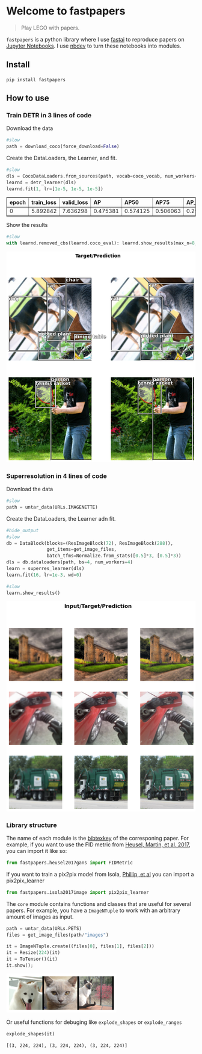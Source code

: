 # Welcome to fastpapers
> Play LEGO with papers.


`fastpapers` is a python library where I use [fastai](https://docs.fast.ai/) to reproduce papers on [Jupyter Notebooks](https://jupyter.org/). I use [nbdev](https://nbdev.fast.ai/) to turn these notebooks into modules.

## Install

`pip install fastpapers`

## How to use

### Train DETR in 3 lines of code

Download the data

```python
#slow
path = download_coco(force_download=False)
```

Create the DataLoaders, the Learner, and fit.

```python
#slow
dls = CocoDataLoaders.from_sources(path, vocab=coco_vocab, num_workers=0)
learnd = detr_learner(dls)
learnd.fit(1, lr=[1e-5, 1e-5, 1e-5])
```


<table border="1" class="dataframe">
  <thead>
    <tr style="text-align: left;">
      <th>epoch</th>
      <th>train_loss</th>
      <th>valid_loss</th>
      <th>AP</th>
      <th>AP50</th>
      <th>AP75</th>
      <th>AP_small</th>
      <th>AP_medium</th>
      <th>AP_large</th>
      <th>AR1</th>
      <th>AR10</th>
      <th>AR100</th>
      <th>AR_small</th>
      <th>AR_medium</th>
      <th>AR_large</th>
      <th>time</th>
    </tr>
  </thead>
  <tbody>
    <tr>
      <td>0</td>
      <td>5.892842</td>
      <td>7.636298</td>
      <td>0.475381</td>
      <td>0.574125</td>
      <td>0.506063</td>
      <td>0.297741</td>
      <td>0.458006</td>
      <td>0.560994</td>
      <td>0.355018</td>
      <td>0.545646</td>
      <td>0.560374</td>
      <td>0.375141</td>
      <td>0.541728</td>
      <td>0.630330</td>
      <td>2:05:24</td>
    </tr>
  </tbody>
</table>


Show the results

```python
#slow
with learnd.removed_cbs(learnd.coco_eval): learnd.show_results(max_n=8, figsize=(10,10))
```






![png](docs/images/output_10_1.png)


### Superresolution in 4 lines of code

Download the data

```python
#slow
path = untar_data(URLs.IMAGENETTE)
```

Create the DataLoaders, the Learner adn fit.

```python
#hide_output
#slow
db = DataBlock(blocks=(ResImageBlock(72), ResImageBlock(288)),
               get_items=get_image_files,
               batch_tfms=Normalize.from_stats([0.5]*3, [0.5]*3))
dls = db.dataloaders(path, bs=4, num_workers=4)
learn = superres_learner(dls)
learn.fit(16, lr=1e-3, wd=0)
```

```python
#slow
learn.show_results()
```






![png](docs/images/output_16_1.png)


### Library structure

The name of each module is the [bibtexkey](https://en.wikipedia.org/wiki/BibTeX#Field_types) of the corresponing paper.
For example, if you want to use the FID metric from [Heusel, Martin, et al. 2017](http://papers.nips.cc/paper/7240-gans-trained-by-a-two-t), you can import it like so:

```python
from fastpapers.heusel2017gans import FIDMetric
```

If you want to train a pix2pix model from Isola, [Phillip, et al](https://openaccess.thecvf.com/content_cvpr_2017/papers/Isola_Image-To-Image_Translation_With_CVPR_2017_paper.pdf) you can import a pix2pix_learner

```python
from fastpapers.isola2017image import pix2pix_learner
```

The `core` module contains functions and classes that are useful for several papers.
For example, you have a `ImageNTuple` to work with an arbitrary amount of images as input.

```python
path = untar_data(URLs.PETS)
files = get_image_files(path/"images")
```

```python
it = ImageNTuple.create((files[0], files[1], files[2]))
it = Resize(224)(it)
it = ToTensor()(it)
it.show();
```


![png](docs/images/output_24_0.png)


Or useful functions for debuging like `explode_shapes` or `explode_ranges`

```python
explode_shapes(it)
```




    [(3, 224, 224), (3, 224, 224), (3, 224, 224)]


